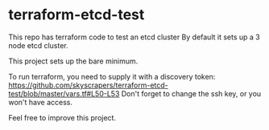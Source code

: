 # terraform-etcd-test
This repo has terraform code to test an etcd cluster
By default it sets up a 3 node etcd cluster.

This project sets up the bare minimum.

To run terraform, you need to supply it with a discovery token: https://github.com/skyscrapers/terraform-etcd-test/blob/master/vars.tf#L50-L53
Don't forget to change the ssh key, or you won't have access.


Feel free to improve this project.

